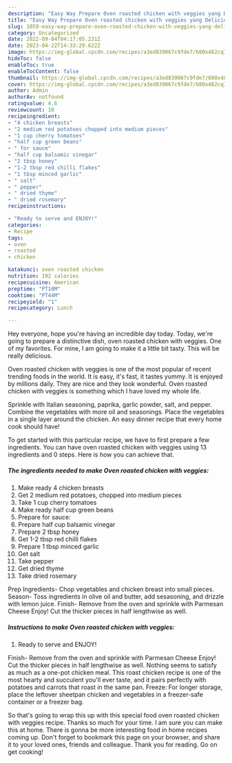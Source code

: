 ```yaml
---
description: "Easy Way Prepare Oven roasted chicken with veggies yang Delicious"
title: "Easy Way Prepare Oven roasted chicken with veggies yang Delicious"
slug: 1059-easy-way-prepare-oven-roasted-chicken-with-veggies-yang-delicious
category: Uncategorized
date: 2022-09-04T04:17:05.231Z
date: 2023-04-22T14:33:29.622Z
image: https://img-global.cpcdn.com/recipes/a3ed839067c9fde7/680x482cq70/oven-roasted-chicken-with-veggies-recipe-main-photo.jpg
hideToc: false
enableToc: true
enableTocContent: false
thumbnail: https://img-global.cpcdn.com/recipes/a3ed839067c9fde7/680x482cq70/oven-roasted-chicken-with-veggies-recipe-main-photo.jpg
cover: https://img-global.cpcdn.com/recipes/a3ed839067c9fde7/680x482cq70/oven-roasted-chicken-with-veggies-recipe-main-photo.jpg
author: Admin
authorAv: notfound
ratingvalue: 4.6
reviewcount: 10
recipeingredient:
- "4 chicken breasts"
- "2 medium red potatoes chopped into medium pieces"
- "1 cup cherry tomatoes"
- "half cup green beans"
- " for sauce"
- "half cup balsamic vinegar"
- "2 tbsp honey"
- "1-2 tbsp red chilli flakes"
- "1 tbsp minced garlic"
- " salt"
- " pepper"
- " dried thyme"
- " dried rosemary"
recipeinstructions:

- "Ready to serve and ENJOY!"
categories:
- Recipe
tags:
- oven
- roasted
- chicken

katakunci: oven roasted chicken 
nutrition: 192 calories
recipecuisine: American
preptime: "PT10M"
cooktime: "PT44M"
recipeyield: "1"
recipecategory: Lunch

---
```



Hey everyone, hope you're having an incredible day today. Today, we're going to prepare a distinctive dish, oven roasted chicken with veggies. One of my favorites. For mine, I am going to make it a little bit tasty. This will be really delicious.

Oven roasted chicken with veggies is one of the most popular of recent trending foods in the world. It is easy, it's fast, it tastes yummy. It is enjoyed by millions daily. They are nice and they look wonderful. Oven roasted chicken with veggies is something which I have loved my whole life.

Sprinkle with Italian seasoning, paprika, garlic powder, salt, and pepper. Combine the vegetables with more oil and seasonings. Place the vegetables in a single layer around the chicken. An easy dinner recipe that every home cook should have!


To get started with this particular recipe, we have to first prepare a few ingredients. You can have oven roasted chicken with veggies using 13 ingredients and 0 steps. Here is how you can achieve that.

<!--inarticleads1-->

##### The ingredients needed to make Oven roasted chicken with veggies:

1. Make ready 4 chicken breasts
1. Get 2 medium red potatoes, chopped into medium pieces
1. Take 1 cup cherry tomatoes
1. Make ready half cup green beans
1. Prepare  for sauce:
1. Prepare half cup balsamic vinegar
1. Prepare 2 tbsp honey
1. Get 1-2 tbsp red chilli flakes
1. Prepare 1 tbsp minced garlic
1. Get  salt
1. Take  pepper
1. Get  dried thyme
1. Take  dried rosemary


Prep Ingredients- Chop vegetables and chicken breast into small pieces. Season- Toss ingredients in olive oil and butter, add sesasoning, and drizzle with lemon juice. Finish- Remove from the oven and sprinkle with Parmesan Cheese Enjoy! Cut the thicker pieces in half lengthwise as well. 

<!--inarticleads2-->

##### Instructions to make Oven roasted chicken with veggies:


1. Ready to serve and ENJOY!

Finish- Remove from the oven and sprinkle with Parmesan Cheese Enjoy! Cut the thicker pieces in half lengthwise as well. Nothing seems to satisfy as much as a one-pot chicken meal. This roast chicken recipe is one of the most hearty and succulent you&#39;ll ever taste, and it pairs perfectly with potatoes and carrots that roast in the same pan. Freeze: For longer storage, place the leftover sheetpan chicken and vegetables in a freezer-safe container or a freezer bag. 

So that's going to wrap this up with this special food oven roasted chicken with veggies recipe. Thanks so much for your time. I am sure you can make this at home. There is gonna be more interesting food in home recipes coming up. Don't forget to bookmark this page on your browser, and share it to your loved ones, friends and colleague. Thank you for reading. Go on get cooking!

